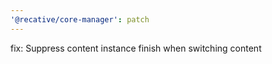```yaml
---
'@recative/core-manager': patch
---
```


fix: Suppress content instance finish when switching content
